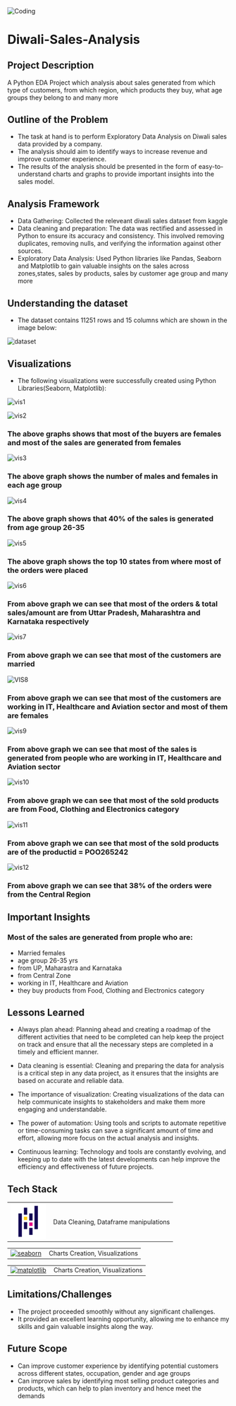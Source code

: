 <img align="center" alt="Coding" width="1000"  height="300"
src="https://st2.depositphotos.com/1001941/12106/v/950/depositphotos_121061276-stock-illustration-diwali-sale-offer-flyer-or.jpg">

# Diwali-Sales-Analysis
## Project Description
A Python EDA Project which analysis about sales generated from which type of customers, from which region, which products they buy, what age groups they belong to and many more

## Outline of the Problem
- The task at hand is to perform Exploratory Data Analysis on Diwali sales data provided by a company. 
- The analysis should aim to identify ways to increase revenue and improve customer experience. 
- The results of the analysis should be presented in the form of easy-to-understand charts and graphs to provide important insights into the sales model.

## Analysis Framework
- Data Gathering: Collected the releveant diwali sales dataset from kaggle
- Data cleaning and preparation: The data was rectified and assessed in Python to ensure its accuracy and consistency. This involved removing duplicates, removing nulls, and verifying the information against other sources.
- Exploratory Data Analysis: Used Python libraries like Pandas, Seaborn and Matplotlib to gain valuable insights on the sales across zones,states, sales by products, sales by customer age group and many more

## Understanding the dataset
- The dataset contains 11251 rows and 15 columns which are shown in the image below:

![dataset](https://github.com/Anshika10022001/Diwali-Sales-Analysis/assets/128470731/4b31ae3e-ce14-4234-9f03-2354efc4cb28)

## Visualizations
- The following visualizations were successfully created using Python Libraries(Seaborn, Matplotlib):

![vis1](https://github.com/Anshika10022001/Diwali-Sales-Analysis/assets/128470731/9b9835db-33bb-44b4-948d-31561de118f5)

![vis2](https://github.com/Anshika10022001/Diwali-Sales-Analysis/assets/128470731/c789332d-f3a6-4932-a48c-10cd88f28c0b)

### The above graphs shows that most of the buyers are females and most of the sales are generated from females

![vis3](https://github.com/Anshika10022001/Diwali-Sales-Analysis/assets/128470731/c69ec9db-a1eb-4c2e-bd4f-814bc42b1cb8)

### The above graph shows the number of males and females in each age group

![vis4](https://github.com/Anshika10022001/Diwali-Sales-Analysis/assets/128470731/e39dc308-9d62-484c-9f82-035166dbeebe)

### The above graph shows that 40% of the sales is generated from age group 26-35

![vis5](https://github.com/Anshika10022001/Diwali-Sales-Analysis/assets/128470731/609e41de-b26d-46ae-b37f-556dba4a0a0d)

### The above graph shows the top 10 states from where most of the orders were placed

![vis6](https://github.com/Anshika10022001/Diwali-Sales-Analysis/assets/128470731/9679de2d-0342-4793-a845-bd51cb9ee8e1)

### From above graph we can see that most of the orders & total sales/amount are from Uttar Pradesh, Maharashtra and Karnataka respectively

![vis7](https://github.com/Anshika10022001/Diwali-Sales-Analysis/assets/128470731/08eca589-27bb-4ddc-8b78-426e52e58179)

### From above graph we can see that most of the customers are married

![VIS8](https://github.com/Anshika10022001/Diwali-Sales-Analysis/assets/128470731/3280c497-f788-4ecb-9281-eaadb6bd1a03)

### From above graph we can see that most of the customers are working in IT, Healthcare and Aviation sector and most of them are females

![vis9](https://github.com/Anshika10022001/Diwali-Sales-Analysis/assets/128470731/da1685b5-c3dd-419d-a5f2-8e55902cf061)

### From above graph we can see that most of the sales is generated from people who are working in IT, Healthcare and Aviation sector

![vis10](https://github.com/Anshika10022001/Diwali-Sales-Analysis/assets/128470731/f4ccd5dc-4a34-4b2e-930b-6566005a9397)

### From above graph we can see that most of the sold products are from Food, Clothing and Electronics category

![vis11](https://github.com/Anshika10022001/Diwali-Sales-Analysis/assets/128470731/f534306a-d230-47c1-ad58-af899d4efc2c)

### From above graph we can see that most of the sold products are of the productid = POO265242

![vis12](https://github.com/Anshika10022001/Diwali-Sales-Analysis/assets/128470731/5394a9a7-512f-4832-8ddb-baa1d023b4b0)

### From above graph we can see that 38% of the orders were from the Central Region

## Important Insights
### Most of the sales are generated from prople who are:
- Married females
- age group 26-35 yrs 
- from UP,  Maharastra and Karnataka 
- from Central Zone
- working in IT, Healthcare and Aviation
- they buy products from Food, Clothing and Electronics category

## Lessons Learned

- Always plan ahead: Planning ahead and creating a roadmap of the different activities that need to be completed can help keep the project on track and ensure that all the necessary steps are completed in a timely and efficient manner.

- Data cleaning is essential: Cleaning and preparing the data for analysis is a critical step in any data project, as it ensures that the insights are based on accurate and reliable data.

- The importance of visualization: Creating visualizations of the data can help communicate insights to stakeholders and make them more engaging and understandable.

- The power of automation: Using tools and scripts to automate repetitive or time-consuming tasks can save a significant amount of time and effort, allowing more focus on the actual analysis and insights.

- Continuous learning: Technology and tools are constantly evolving, and keeping up to date with the latest developments can help improve the efficiency and effectiveness of future projects.

## Tech Stack

<table style="border: none; border-collapse: collapse;">
  <tr>
    <td style="vertical-align: middle;">
      <a href="https://pandas.pydata.org/" target="_blank" rel="noreferrer">
        <img src="https://raw.githubusercontent.com/devicons/devicon/2ae2a900d2f041da66e950e4d48052658d850630/icons/pandas/pandas-original.svg" alt="pandas" width="80" height="80"/>
      </a>
    </td>
    <td style="vertical-align: middle; padding-left: 10px;">
      Data Cleaning, Dataframe manipulations
    </td>
  </tr>
</table>

<table style="border: none; border-collapse: collapse;">
  <tr>
    <td style="vertical-align: middle;">
      <a href="https://seaborn.pydata.org/" target="_blank" rel="noreferrer">
        <img src="https://seaborn.pydata.org/_images/logo-mark-lightbg.svg" alt="seaborn" width="80" height="80"/>
      </a>
    </td>
    <td style="vertical-align: middle; padding-left: 10px;">
      Charts Creation, Visualizations
    </td>
  </tr>
</table>

<table style="border: none; border-collapse: collapse;">
  <tr>
    <td style="vertical-align: middle;">
      <a href="https://matplotlib.org/stable/index.html" target="_blank" rel="noreferrer">
        <img src="https://upload.wikimedia.org/wikipedia/commons/0/01/Created_with_Matplotlib-logo.svg" alt="matplotlib" width="80" height="80"/>
      </a>
    </td>
    <td style="vertical-align: middle; padding-left: 10px;">
      Charts Creation, Visualizations
    </td>
  </tr>
</table>




## Limitations/Challenges
- The project proceeded smoothly without any significant challenges.
- It provided an excellent learning opportunity, allowing me to enhance my skills and gain valuable insights along the way.

## Future Scope
- Can improve customer experience by identifying potential customers across different states, occupation, gender and age groups
- Can improve sales by identifying most selling product categories and products, which can help to plan inventory and hence meet the demands



